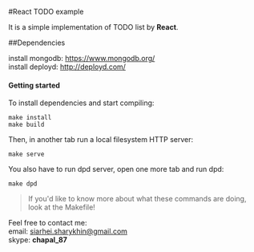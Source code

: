 #React TODO example

It is a simple implementation of TODO list by **React**.



##Dependencies

install mongodb: https://www.mongodb.org/  
install deployd: http://deployd.com/

#### Getting started

To install dependencies and start compiling:

```
make install
make build
```

Then, in another tab run a local filesystem HTTP server:

```
make serve
```

You also have to run dpd server, open one more tab and run dpd:

```
make dpd
```

> If you'd like to know more about what these commands are doing, look at the Makefile!

Feel free to contact me:  
email: siarhei.sharykhin@gmail.com  
skype: **chapal_87**
